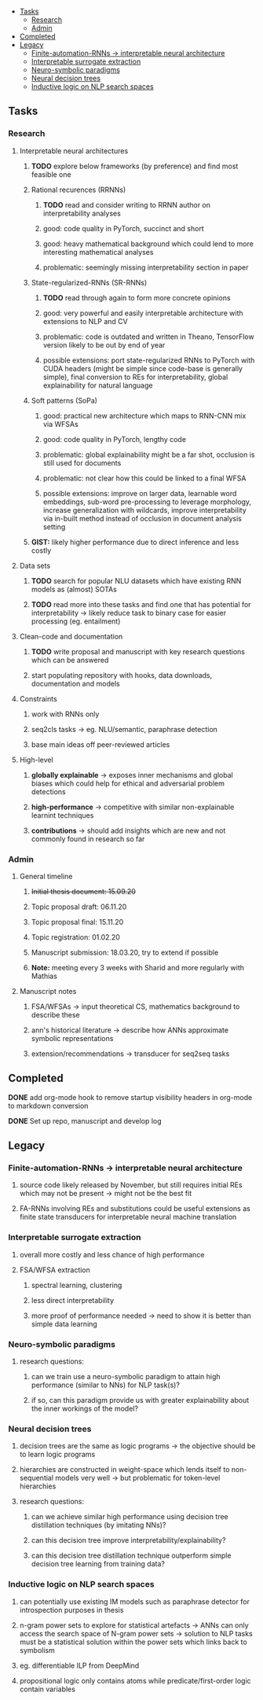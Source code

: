 -   [Tasks](#tasks)
    -   [Research](#research)
    -   [Admin](#admin)
-   [Completed](#completed)
-   [Legacy](#legacy)
    -   [Finite-automation-RNNs -\> interpretable neural
        architecture](#finite-automation-rnns---interpretable-neural-architecture)
    -   [Interpretable surrogate
        extraction](#interpretable-surrogate-extraction)
    -   [Neuro-symbolic paradigms](#neuro-symbolic-paradigms)
    -   [Neural decision trees](#neural-decision-trees)
    -   [Inductive logic on NLP search
        spaces](#inductive-logic-on-nlp-search-spaces)

Tasks
-----

### Research

1.  Interpretable neural architectures

    1.  **TODO** explore below frameworks (by preference) and
        find most feasible one

    2.  Rational recurences (RRNNs)

        1.  **TODO** read and consider writing to RRNN author
            on interpretability analyses

        2.  good: code quality in PyTorch, succinct and short

        3.  good: heavy mathematical background which could lend to more
            interesting mathematical analyses

        4.  problematic: seemingly missing interpretability section in
            paper

    3.  State-regularized-RNNs (SR-RNNs)

        1.  **TODO** read through again to form more concrete
            opinions

        2.  good: very powerful and easily interpretable architecture
            with extensions to NLP and CV

        3.  problematic: code is outdated and written in Theano,
            TensorFlow version likely to be out by end of year

        4.  possible extensions: port state-regularized RNNs to PyTorch
            with CUDA headers (might be simple since code-base is
            generally simple), final conversion to REs for
            interpretability, global explainability for natural language

    4.  Soft patterns (SoPa)

        1.  good: practical new architecture which maps to RNN-CNN mix
            via WFSAs

        2.  good: code quality in PyTorch, lengthy code

        3.  problematic: global explainability might be a far shot,
            occlusion is still used for documents

        4.  problematic: not clear how this could be linked to a final
            WFSA

        5.  possible extensions: improve on larger data, learnable word
            embeddings, sub-word pre-processing to leverage morphology,
            increase generalization with wildcards, improve
            interpretability via in-built method instead of occlusion in
            document analysis setting

    5.  **GIST:** likely higher performance due to direct inference and
        less costly

2.  Data sets

    1.  **TODO** search for popular NLU datasets which have
        existing RNN models as (almost) SOTAs

    2.  **TODO** read more into these tasks and find one that
        has potential for interpretability -\> likely reduce task to
        binary case for easier processing (eg. entailment)

3.  Clean-code and documentation

    1.  **TODO** write proposal and manuscript with key
        research questions which can be answered

    2.  start populating repository with hooks, data downloads,
        documentation and models

4.  Constraints

    1.  work with RNNs only

    2.  seq2cls tasks -\> eg. NLU/semantic, paraphrase detection

    3.  base main ideas off peer-reviewed articles

5.  High-level

    1.  **globally explainable** -\> exposes inner mechanisms and global
        biases which could help for ethical and adversarial problem
        detections

    2.  **high-performance** -\> competitive with similar
        non-explainable learnint techniques

    3.  **contributions** -\> should add insights which are new and not
        commonly found in research so far

### Admin

1.  General timeline

    1.  ~~Initial thesis document: 15.09.20~~

    2.  Topic proposal draft: 06.11.20

    3.  Topic proposal final: 15.11.20

    4.  Topic registration: 01.02.20

    5.  Manuscript submission: 18.03.20, try to extend if possible

    6.  **Note:** meeting every 3 weeks with Sharid and more regularly
        with Mathias

2.  Manuscript notes

    1.  FSA/WFSAs -\> input theoretical CS, mathematics background to
        describe these

    2.  ann\'s historical literature -\> describe how ANNs approximate
        symbolic representations

    3.  extension/recommendations -\> transducer for seq2seq tasks

Completed
---------

**DONE** add org-mode hook to remove startup visibility
headers in org-mode to markdown conversion

**DONE** Set up repo, manuscript and develop log

Legacy
------

### Finite-automation-RNNs -\> interpretable neural architecture

1.  source code likely released by November, but still requires initial
    REs which may not be present -\> might not be the best fit

2.  FA-RNNs involving REs and substitutions could be useful extensions
    as finite state transducers for interpretable neural machine
    translation

### Interpretable surrogate extraction

1.  overall more costly and less chance of high performance

2.  FSA/WFSA extraction

    1.  spectral learning, clustering

    2.  less direct interpretability

    3.  more proof of performance needed -\> need to show it is better
        than simple data learning

### Neuro-symbolic paradigms

1.  research questions:

    1.  can we train use a neuro-symbolic paradigm to attain high
        performance (similar to NNs) for NLP task(s)?

    2.  if so, can this paradigm provide us with greater explainability
        about the inner workings of the model?

### Neural decision trees

1.  decision trees are the same as logic programs -\> the objective
    should be to learn logic programs

2.  hierarchies are constructed in weight-space which lends itself to
    non-sequential models very well -\> but problematic for token-level
    hierarchies

3.  research questions:

    1.  can we achieve similar high performance using decision tree
        distillation techniques (by imitating NNs)?

    2.  can this decision tree improve interpretability/explainability?

    3.  can this decision tree distillation technique outperform simple
        decision tree learning from training data?

### Inductive logic on NLP search spaces

1.  can potentially use existing IM models such as paraphrase detector
    for introspection purposes in thesis

2.  n-gram power sets to explore for statistical artefacts -\> ANNs can
    only access the search space of N-gram power sets -\> solution to
    NLP tasks must be a statistical solution within the power sets which
    links back to symbolism

3.  eg. differentiable ILP from DeepMind

4.  propositional logic only contains atoms while predicate/first-order
    logic contain variables
